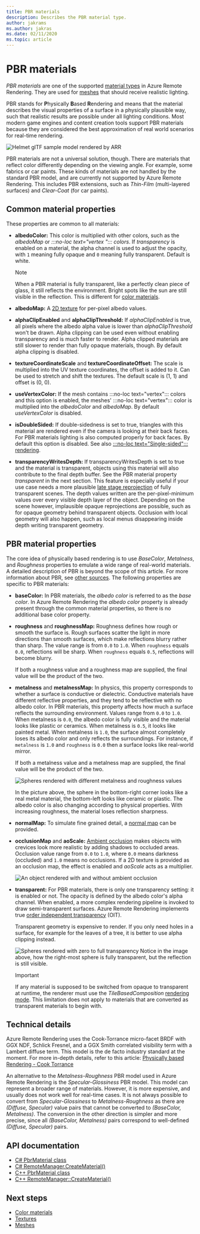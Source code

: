```yaml
---
title: PBR materials
description: Describes the PBR material type.
author: jakrams
ms.author: jakras
ms.date: 02/11/2020
ms.topic: article
---
```


# PBR materials

*PBR materials* are one of the supported [material types](../../concepts/materials.md) in Azure Remote Rendering. They are used for [meshes](../../concepts/meshes.md) that should receive realistic lighting.

PBR stands for **P**hysically **B**ased **R**endering and means that the material describes the visual properties of a surface in a physically plausible way, such that realistic results are possible under all lighting conditions. Most modern game engines and content creation tools support PBR materials because they are considered the best approximation of real world scenarios for real-time rendering.

![Helmet glTF sample model rendered by ARR](media/helmet.png)

PBR materials are not a universal solution, though. There are materials that reflect color differently depending on the viewing angle. For example, some fabrics or car paints. These kinds of materials are not handled by the standard PBR model, and are currently not supported by Azure Remote Rendering. This includes PBR extensions, such as *Thin-Film* (multi-layered surfaces) and *Clear-Coat* (for car paints).

## Common material properties

These properties are common to all materials:

* **albedoColor:** This color is multiplied with other colors, such as the *albedoMap* or *:::no-loc text="vertex "::: colors*. If *transparency* is enabled on a material, the alpha channel is used to adjust the opacity, with `1` meaning fully opaque and `0` meaning fully transparent. Default is white.

  > [!NOTE]
  > When a PBR material is fully transparent, like a perfectly clean piece of glass, it still reflects the environment. Bright spots like the sun are still visible in the reflection. This is different for [color materials](color-materials.md).

* **albedoMap:** A [2D texture](../../concepts/textures.md) for per-pixel albedo values.

* **alphaClipEnabled** and **alphaClipThreshold:** If *alphaClipEnabled* is true, all pixels where the albedo alpha value is lower than *alphaClipThreshold* won't be drawn. Alpha clipping can be used even without enabling transparency and is much faster to render. Alpha clipped materials are still slower to render than fully opaque materials, though. By default alpha clipping is disabled.

* **textureCoordinateScale** and **textureCoordinateOffset:** The scale is multiplied into the UV texture coordinates, the offset is added to it. Can be used to stretch and shift the textures. The default scale is (1, 1) and offset is (0, 0).

* **useVertexColor:** If the mesh contains :::no-loc text="vertex"::: colors and this option is enabled, the meshes' :::no-loc text="vertex"::: color is multiplied into the *albedoColor* and *albedoMap*. By default *useVertexColor* is disabled.

* **isDoubleSided:** If double-sidedness is set to true, triangles with this material are rendered even if the camera is looking at their back faces. For PBR materials lighting is also computed properly for back faces. By default this option is disabled. See also [:::no-loc text="Single-sided"::: rendering](single-sided-rendering.md).

* **transparencyWritesDepth:** If transparencyWritesDepth is set to true and the material is transparent, objects using this material will also contribute to the final depth buffer. See the PBR material property *transparent* in the next section. This feature is especially useful if your use case needs a more plausible [late stage reprojection](late-stage-reprojection.md) of fully transparent scenes. The depth values written are the per-pixel-minimum values over every visible depth layer of the object. Depending on the scene however, implausible opaque reprojections are possible, such as for opaque geometry behind transparent objects. Occlusion with local geometry will also happen, such as local menus disappearing inside depth writing transparent geometry.

## PBR material properties

The core idea of physically based rendering is to use *BaseColor*, *Metalness*, and *Roughness* properties to emulate a wide range of real-world materials. A detailed description of PBR is beyond the scope of this article. For more information about PBR, see [other sources](http://www.pbr-book.org). The following properties are specific to PBR materials:

* **baseColor:** In PBR materials, the *albedo color* is referred to as the *base color*. In Azure Remote Rendering the *albedo color* property is already present through the common material properties, so there is no additional base color property.

* **roughness** and **roughnessMap:** Roughness defines how rough or smooth the surface is. Rough surfaces scatter the light in more directions than smooth surfaces, which make reflections blurry rather than sharp. The value range is from `0.0` to `1.0`. When `roughness` equals `0.0`, reflections will be sharp. When `roughness` equals `0.5`, reflections will become blurry.

  If both a roughness value and a roughness map are supplied, the final value will be the product of the two.

* **metalness** and **metalnessMap:** In physics, this property corresponds to whether a surface is conductive or dielectric. Conductive materials have different reflective properties, and they tend to be reflective with no albedo color. In PBR materials, this property affects how much a surface reflects the surrounding environment. Values range from `0.0` to `1.0`. When metalness is `0.0`, the albedo color is fully visible and the material looks like plastic or ceramics. When metalness is `0.5`, it looks like painted metal. When metalness is `1.0`, the surface almost completely loses its albedo color and only reflects the surroundings. For instance, if `metalness` is `1.0` and `roughness` is `0.0` then a surface looks like real-world mirror.

  If both a metalness value and a metalness map are supplied, the final value will be the product of the two.

  ![Spheres rendered with different metalness and roughness values](./media/metalness-roughness.png)

  In the picture above, the sphere in the bottom-right corner looks like a real metal material, the bottom-left looks like ceramic or plastic. The albedo color is also changing according to physical properties. With increasing roughness, the material loses reflection sharpness.

* **normalMap:** To simulate fine grained detail, a [normal map](https://en.wikipedia.org/wiki/Normal_mapping) can be provided.

* **occlusionMap** and **aoScale:** [Ambient occlusion](https://en.wikipedia.org/wiki/Ambient_occlusion) makes objects with crevices look more realistic by adding shadows to occluded areas. Occlusion value range from `0.0` to `1.0`, where `0.0` means darkness (occluded) and `1.0` means no occlusions. If a 2D texture is provided as an occlusion map, the effect is enabled and *aoScale* acts as a multiplier.

  ![An object rendered with and without ambient occlusion](./media/boom-box-ao2.gif)

* **transparent:** For PBR materials, there is only one transparency setting: it is enabled or not. The opacity is defined by the albedo color's alpha channel. When enabled, a more complex rendering pipeline is invoked to draw semi-transparent surfaces. Azure Remote Rendering implements true [order independent transparency](https://en.wikipedia.org/wiki/Order-independent_transparency) (OIT).

  Transparent geometry is expensive to render. If you only need holes in a surface, for example for the leaves of a tree, it is better to use alpha clipping instead.

  ![Spheres rendered with zero to full transparency](./media/transparency.png)
  Notice in the image above, how the right-most sphere is fully transparent, but the reflection is still visible.

  > [!IMPORTANT]
  > If any material is supposed to be switched from opaque to transparent at runtime, the renderer must use the *TileBasedComposition* [rendering mode](../../concepts/rendering-modes.md). This limitation does not apply to materials that are converted as transparent materials to begin with.

## Technical details

Azure Remote Rendering uses the Cook-Torrance micro-facet BRDF with GGX NDF, Schlick Fresnel, and a GGX Smith correlated visibility term with a Lambert diffuse term. This model is the de facto industry standard at the moment. For more in-depth details, refer to this article: [Physically based Rendering - Cook Torrance](http://www.codinglabs.net/article_physically_based_rendering_cook_torrance.aspx)

 An alternative to the *Metalness-Roughness* PBR model used in Azure Remote Rendering is the *Specular-Glossiness* PBR model. This model can represent a broader range of materials. However, it is more expensive, and usually does not work well for real-time cases.
 It is not always possible to convert from *Specular-Glossiness* to *Metalness-Roughness* as there are *(Diffuse, Specular)* value pairs that cannot be converted to *(BaseColor, Metalness)*. The conversion in the other direction is simpler and more precise, since all *(BaseColor, Metalness)* pairs correspond to well-defined *(Diffuse, Specular)* pairs.

## API documentation

* [C# PbrMaterial class](https://docs.microsoft.com/dotnet/api/microsoft.azure.remoterendering.pbrmaterial)
* [C# RemoteManager.CreateMaterial()](https://docs.microsoft.com/dotnet/api/microsoft.azure.remoterendering.remotemanager.creatematerial)
* [C++ PbrMaterial class](https://docs.microsoft.com/cpp/api/remote-rendering/pbrmaterial)
* [C++ RemoteManager::CreateMaterial()](https://docs.microsoft.com/cpp/api/remote-rendering/remotemanager#creatematerial)

## Next steps

* [Color materials](color-materials.md)
* [Textures](../../concepts/textures.md)
* [Meshes](../../concepts/meshes.md)
